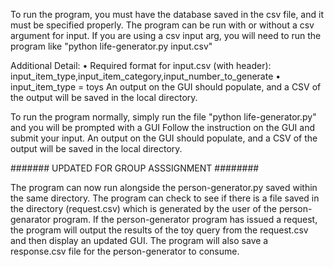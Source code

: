 To run the program, you must have the database saved in the csv file, and it must be specified properly.
The program can be run with or without a csv argument for input. 
If you are using a csv input arg, you will need to run the program like "python life-generator.py input.csv"

Additional Detail:
    • Required format for input.csv (with header):
    input_item_type,input_item_category,input_number_to_generate
    • input_item_type = toys
    An output on the GUI should populate, and a CSV of the output will be saved in the local directory.

To run the program normally, simply run the file "python life-generator.py" and you will be prompted with a GUI
Follow the instruction on the GUI and submit your input.
An output on the GUI should populate, and a CSV of the output will be saved in the local directory.


####### UPDATED FOR GROUP ASSSIGNMENT ########

The program can now run alongside the person-generator.py saved within the same directory.
The program can check to see if there is a file saved in the directory (request.csv) which is generated by the user of the person-genarator program.
If the person-generator program has issued a request, the program will output the results of the toy query from the request.csv
and then display an updated GUI. The program will also save a response.csv file for the person-generator to consume.